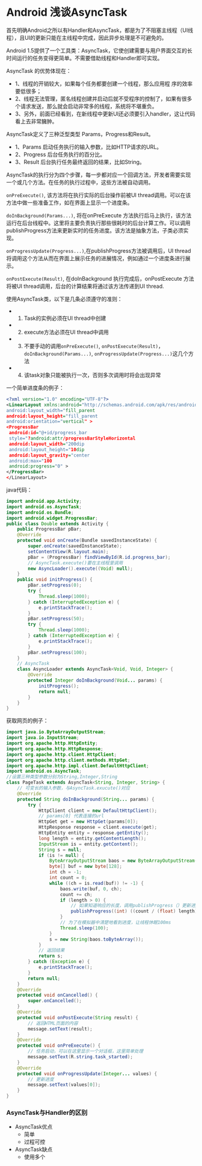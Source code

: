 # Android 浅谈AsyncTask

首先明确Android之所以有Handler和AsyncTask，都是为了不阻塞主线程（UI线程），且UI的更新只能在主线程中完成，因此异步处理是不可避免的。

Android 1.5提供了一个工具类：AsyncTask，它使创建需要与用户界面交互的长时间运行的任务变得更简单。不需要借助线程和Handler即可实现。

AsyncTask 的优势体现在：

- 1、线程的开销较大，如果每个任务都要创建一个线程，那么应用程 序的效率要低很多；
- 2、线程无法管理，匿名线程创建并启动后就不受程序的控制了，如果有很多个请求发送，那么就会启动非常多的线程，系统将不堪重负。
- 3、另外，前面已经看到，在新线程中更新UI还必须要引入handler，这让代码看上去非常臃肿。

AsyncTask定义了三种泛型类型 Params，Progress和Result。

- 1、Params 启动任务执行的输入参数，比如HTTP请求的URL。
- 2、Progress 后台任务执行的百分比。
- 3、Result 后台执行任务最终返回的结果，比如String。

AsyncTask的执行分为四个步骤，每一步都对应一个回调方法，开发者需要实现一个或几个方法。在任务的执行过程中，这些方法被自动调用。

`onPreExecute()`, 该方法将在执行实际的后台操作前被UI thread调用。可以在该方法中做一些准备工作，如在界面上显示一个进度条。

`doInBackground(Params...)`, 将在onPreExecute 方法执行后马上执行，该方法运行在后台线程中。这里将主要负责执行那些很耗时的后台计算工作。可以调用 publishProgress方法来更新实时的任务进度。该方法是抽象方法，子类必须实现。

`onProgressUpdate(Progress...)`,在publishProgress方法被调用后，UI thread将调用这个方法从而在界面上展示任务的进展情况，例如通过一个进度条进行展示。

`onPostExecute(Result)`, 在doInBackground 执行完成后，onPostExecute 方法将被UI thread调用，后台的计算结果将通过该方法传递到UI thread.

使用AsyncTask类，以下是几条必须遵守的准则：

- 1) Task的实例必须在UI thread中创建
- 2) execute方法必须在UI thread中调用
- 3) 不要手动的调用`onPreExecute()`, `onPostExecute(Result)`，`doInBackground(Params...)`, `onProgressUpdate(Progress...)`这几个方法
- 4) 该task对象只能被执行一次，否则多次调用时将会出现异常

一个简单进度条的例子：
```xml
<?xml version="1.0" encoding="UTF-8"?>
<LinearLayout xmlns:android="http://schemas.android.com/apk/res/android
android:layout_width="fill_parent
android:layout_height="fill_parent
android:orientation="vertical" >
<ProgressBar
 android:id="@+id/progress_bar
 style="?android:attr/progressBarStyleHorizontal
 android:layout_width="200dip
 android:layout_height="10dip
 android:layout_gravity="center
 android:max="100
 android:progress="0" >
</ProgressBar>
</LinearLayout>
```
java代码：
```java
import android.app.Activity;
import android.os.AsyncTask;
import android.os.Bundle;
import android.widget.ProgressBar;
public class Double extends Activity {
	public ProgressBar pBar;
	@Override
	protected void onCreate(Bundle savedInstanceState) {
		super.onCreate(savedInstanceState);
		setContentView(R.layout.main);
		pBar = (ProgressBar) findViewById(R.id.progress_bar);
		// AsyncTask.execute()要在主线程里调用
		new AsyncLoader().execute((Void) null);
	}
	public void initProgress() {
		pBar.setProgress(0);
		try {
			Thread.sleep(1000);
		} catch (InterruptedException e) {
			e.printStackTrace();
		}
		pBar.setProgress(50);
		try {
			Thread.sleep(1000);
		} catch (InterruptedException e) {
			e.printStackTrace();
		}
		pBar.setProgress(100);
	}
	// AsyncTask
	class AsyncLoader extends AsyncTask<Void, Void, Integer> {
		@Override
		protected Integer doInBackground(Void... params) {
			initProgress();
			return null;
		}
	}
}
```
获取网页的例子：
```java
import java.io.ByteArrayOutputStream;
import java.io.InputStream;
import org.apache.http.HttpEntity;
import org.apache.http.HttpResponse;
import org.apache.http.client.HttpClient;
import org.apache.http.client.methods.HttpGet;
import org.apache.http.impl.client.DefaultHttpClient;
import android.os.AsyncTask;
//设置三种类型参数分别为String,Integer,String 
class PageTask extends AsyncTask<String, Integer, String> {
	// 可变长的输入参数，与AsyncTask.exucute()对应
	@Override
	protected String doInBackground(String... params) {
		try {
			HttpClient client = new DefaultHttpClient();
			// params[0] 代表连接的url
			HttpGet get = new HttpGet(params[0]);
			HttpResponse response = client.execute(get);
			HttpEntity entity = response.getEntity();
			long length = entity.getContentLength();
			InputStream is = entity.getContent();
			String s = null;
			if (is != null) {
				ByteArrayOutputStream baos = new ByteArrayOutputStream();
				byte[] buf = new byte[128];
				int ch = -1;
				int count = 0;
				while ((ch = is.read(buf)) != -1) {
					baos.write(buf, 0, ch);
					count += ch;
					if (length > 0) {
						// 如果知道响应的长度，调用publishProgress（）更新进度
						publishProgress((int) ((count / (float) length) * 100));
					}
					// 为了在模拟器中清楚地看到进度，让线程休眠100ms
					Thread.sleep(100);
				}
				s = new String(baos.toByteArray());
			}
			// 返回结果
			return s;
		} catch (Exception e) {
			e.printStackTrace();
		}
		return null;
	}
	@Override
	protected void onCancelled() {
		super.onCancelled();
	}
	@Override
	protected void onPostExecute(String result) {
		// 返回HTML页面的内容
		message.setText(result);
	}
	@Override
	protected void onPreExecute() {
		// 任务启动，可以在这里显示一个对话框，这里简单处理
		message.setText(R.string.task_started);
	}
	@Override
	protected void onProgressUpdate(Integer... values) {
		// 更新进度
		message.setText(values[0]);
	}
}
```
### AsyncTask与Handler的区别
- AsyncTask优点
    - 简单
    - 过程可控
- AsyncTask缺点
    - 使用多个